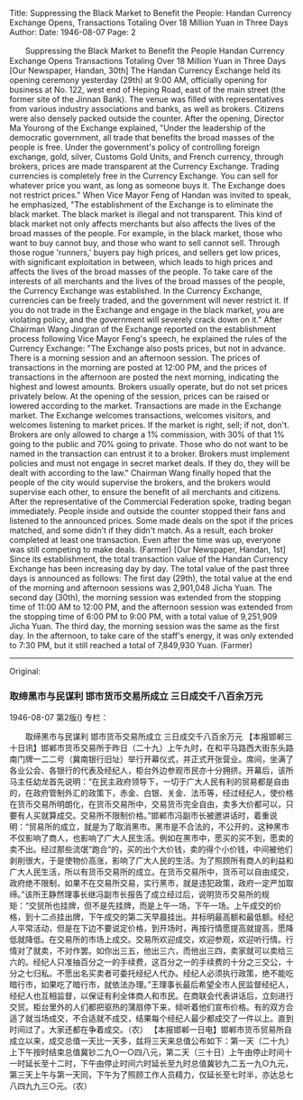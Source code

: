 Title: Suppressing the Black Market to Benefit the People: Handan Currency Exchange Opens, Transactions Totaling Over 18 Million Yuan in Three Days
Author: 
Date: 1946-08-07
Page: 2

　　Suppressing the Black Market to Benefit the People
    Handan Currency Exchange Opens
    Transactions Totaling Over 18 Million Yuan in Three Days
    [Our Newspaper, Handan, 30th] The Handan Currency Exchange held its opening ceremony yesterday (29th) at 9:00 AM, officially opening for business at No. 122, west end of Heping Road, east of the main street (the former site of the Jinnan Bank). The venue was filled with representatives from various industry associations and banks, as well as brokers. Citizens were also densely packed outside the counter. After the opening, Director Ma Yourong of the Exchange explained, "Under the leadership of the democratic government, all trade that benefits the broad masses of the people is free. Under the government's policy of controlling foreign exchange, gold, silver, Customs Gold Units, and French currency, through brokers, prices are made transparent at the Currency Exchange. Trading currencies is completely free in the Currency Exchange. You can sell for whatever price you want, as long as someone buys it. The Exchange does not restrict prices." When Vice Mayor Feng of Handan was invited to speak, he emphasized, "The establishment of the Exchange is to eliminate the black market. The black market is illegal and not transparent. This kind of black market not only affects merchants but also affects the lives of the broad masses of the people. For example, in the black market, those who want to buy cannot buy, and those who want to sell cannot sell. Through those rogue 'runners,' buyers pay high prices, and sellers get low prices, with significant exploitation in between, which leads to high prices and affects the lives of the broad masses of the people. To take care of the interests of all merchants and the lives of the broad masses of the people, the Currency Exchange was established. In the Currency Exchange, currencies can be freely traded, and the government will never restrict it. If you do not trade in the Exchange and engage in the black market, you are violating policy, and the government will severely crack down on it." After Chairman Wang Jingran of the Exchange reported on the establishment process following Vice Mayor Feng's speech, he explained the rules of the Currency Exchange: "The Exchange also posts prices, but not in advance. There is a morning session and an afternoon session. The prices of transactions in the morning are posted at 12:00 PM, and the prices of transactions in the afternoon are posted the next morning, indicating the highest and lowest amounts. Brokers usually operate, but do not set prices privately below. At the opening of the session, prices can be raised or lowered according to the market. Transactions are made in the Exchange market. The Exchange welcomes transactions, welcomes visitors, and welcomes listening to market prices. If the market is right, sell; if not, don't. Brokers are only allowed to charge a 1% commission, with 30% of that 1% going to the public and 70% going to private. Those who do not want to be named in the transaction can entrust it to a broker. Brokers must implement policies and must not engage in secret market deals. If they do, they will be dealt with according to the law." Chairman Wang finally hoped that the people of the city would supervise the brokers, and the brokers would supervise each other, to ensure the benefit of all merchants and citizens. After the representative of the Commercial Federation spoke, trading began immediately. People inside and outside the counter stopped their fans and listened to the announced prices. Some made deals on the spot if the prices matched, and some didn't if they didn't match. As a result, each broker completed at least one transaction. Even after the time was up, everyone was still competing to make deals. (Farmer)
    [Our Newspaper, Handan, 1st] Since its establishment, the total transaction value of the Handan Currency Exchange has been increasing day by day. The total value of the past three days is announced as follows: The first day (29th), the total value at the end of the morning and afternoon sessions was 2,901,048 Jicha Yuan. The second day (30th), the morning session was extended from the stopping time of 11:00 AM to 12:00 PM, and the afternoon session was extended from the stopping time of 6:00 PM to 9:00 PM, with a total value of 9,251,909 Jicha Yuan. The third day, the morning session was the same as the first day. In the afternoon, to take care of the staff's energy, it was only extended to 7:30 PM, but it still reached a total of 7,849,930 Yuan. (Farmer)



<hr /> 

Original: 


### 取缔黑市与民谋利  邯市货币交易所成立  三日成交千八百余万元

1946-08-07
第2版()
专栏：

　　取缔黑市与民谋利
    邯市货币交易所成立
    三日成交千八百余万元
    【本报邯郸三十日讯】邯郸市货币交易所于昨日（二十九）上午九时，在和平马路西大街东头路南门牌一二二号（冀南银行旧址）举行开幕仪式，并正式开张营业。席间，坐满了各业公会、各银行的代表及经纪人，柜台外边参观市民亦十分拥挤。开幕后，该所马主任幼龙首先说明：“在民主政府领导下，一切于广大人民有利的贸易都是自由的，在政府管制外汇的政策下，赤金、白银、关金、法币等，经过经纪人，使价格在货币交易所明朗化，在货币交易所中，交易货币完全自由，卖多大价都可以，只要有人买就算成交。交易所不限制价格。”邯郸市冯副市长被邀讲话时，着重说明：“贸易所的成立，就是为了取消黑市。黑市是不合法的，不公开的，这种黑市不仅影响了商人，也影响了广大人民生活。例如在黑市中，愿买的买不到，愿卖的卖不出。经过那些流氓“跑合”的，买的出个大价钱，卖的得个小价钱，中间被他们剥削很大，于是使物价高涨，影响了广大人民的生活。为了照顾所有商人的利益和广大人民生活，所以有货币交易所的成立。在货币交易所中，货币可以自由成交，政府绝不限制，如果不在交易所交易，实行黑市，就是违犯政策，政府一定严加取缔。”该所王静然理事长继冯副市长报告了成立经过后，说明货币交易所的规矩：“交贸所也挂牌，但不是先挂牌，而是上午一场，下午一场。上午成交的价格，到十二点挂出牌，下午成交的第二天早晨挂出。并标明最高额和最低额。经纪人平常活动，但是在下边不要说定价格，到开场时，再按行情愿提高就提高，愿降低就降低。在交易所的市场上成交。交易所欢迎成交，欢迎参观，欢迎听行情。行情对了就卖，不对作罢。如你出三五，他出三六，而他出三四，卖家就可以卖给三六的。经纪人只准抽百分之一的手续费，这百分之一的手续费的十分之三交公，十分之七归私。不愿出名买卖者可委托经纪人代办。经纪人必须执行政策，绝不能吃暗行市，如果吃了暗行市，就依法办理。”王理事长最后希望全市人民监督经纪人，经纪人也互相监督，以保证有利全体商人和市民。在商联会代表讲话后，立刻进行交贸。柜台里外的人们都把驱热的蒲扇停下来，倾听着他们宣布价格。有的双方合适了就当场成交，不合适就不成交，结果每个经纪人最少都成交了一件以上。直到时间过了，大家还都在争着成交。（农）
    【本报邯郸一日电】邯郸市货币贸易所自成立以来，成交总值一天比一天多，兹将三天来总值公布如下：第一天（二十九）上下午按时结束总值冀钞二九○一○四八元，第二天（三十日）上午由停止时间十一时延长至十二时，下午由停止时间六时延长至九时总值冀钞九二五一九○九元，第三天上午与第一天同，下午为了照顾工作人员精力，仅延长至七时半，亦达总七八四九九三○元。（农）
